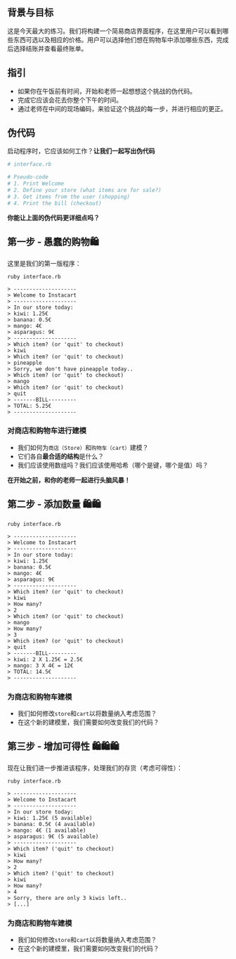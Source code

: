 <!-- Please put your translation here and with the same style in README.md -->
## 背景与目标

这是今天最大的练习。我们将构建一个简易商店界面程序，在这里用户可以看到哪些东西可选以及相应的价格。用户可以选择他们想在购物车中添加哪些东西，完成后选择结账并查看最终账单。

## 指引

- 如果你在午饭前有时间，开始和老师一起想想这个挑战的伪代码。
- 完成它应该会花去你整个下午的时间。
- 通过老师在中间的现场编码，来验证这个挑战的每一步，并进行相应的更正。

## 伪代码

启动程序时，它应该如何工作？**让我们一起写出伪代码**

```ruby
# interface.rb

# Pseudo-code
# 1. Print Welcome
# 2. Define your store (what items are for sale?)
# 3. Get items from the user (shopping)
# 4. Print the bill (checkout)
```

**你能让上面的伪代码更详细点吗？**

## 第一步 - 愚蠢的购物🛍

这里是我们的第一版程序：

```
ruby interface.rb

> --------------------
> Welcome to Instacart
> --------------------
> In our store today:
> kiwi: 1.25€
> banana: 0.5€
> mango: 4€
> asparagus: 9€
> --------------------
> Which item? (or 'quit' to checkout)
> kiwi
> Which item? (or 'quit' to checkout)
> pineapple
> Sorry, we don't have pineapple today..
> Which item? (or 'quit' to checkout)
> mango
> Which item? (or 'quit' to checkout)
> quit
> -------BILL---------
> TOTAL: 5.25€
> --------------------
```

### 对商店和购物车进行建模

- 我们如何为`商店（Store）`和`购物车（cart）`建模？
- 它们各自**最合适的结构**是什么？
- 我们应该使用数组吗？我们应该使用哈希（哪个是键，哪个是值）吗？

**在开始之前，和你的老师一起进行头脑风暴！**

## 第二步 - 添加数量 🛍🛍

```
ruby interface.rb

> --------------------
> Welcome to Instacart
> --------------------
> In our store today:
> kiwi: 1.25€
> banana: 0.5€
> mango: 4€
> asparagus: 9€
> --------------------
> Which item? (or 'quit' to checkout)
> kiwi
> How many?
> 2
> Which item? (or 'quit' to checkout)
> mango
> How many?
> 3
> Which item? (or 'quit' to checkout)
> quit
> -------BILL---------
> kiwi: 2 X 1.25€ = 2.5€
> mango: 3 X 4€ = 12€
> TOTAL: 14.5€
> --------------------
```

### 为商店和购物车建模

- 我们如何修改`store`和`cart`以将数量纳入考虑范围？
- 在这个新的建模里，我们需要如何改变我们的代码？

## 第三步 - 增加可得性 🛍🛍🛍

现在让我们进一步推进该程序，处理我们的存货（考虑可得性）：

```
ruby interface.rb

> --------------------
> Welcome to Instacart
> --------------------
> In our store today:
> kiwi: 1.25€ (5 available)
> banana: 0.5€ (4 available)
> mango: 4€ (1 available)
> asparagus: 9€ (5 available)
> --------------------
> Which item? ('quit' to checkout)
> kiwi
> How many?
> 2
> Which item? ('quit' to checkout)
> kiwi
> How many?
> 4
> Sorry, there are only 3 kiwis left..
> [...]
```

### 为商店和购物车建模

- 我们如何修改`store`和`cart`以将数量纳入考虑范围？
- 在这个新的建模里，我们需要如何改变我们的代码？



